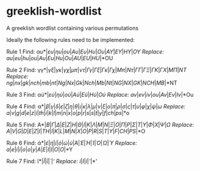 # greeklish-wordlist
A greeklish wordlist containing various permutations

Ideally the following rules need to be implemented:

Rule 1
  Find:    αυ*|*ευ*|*ηυ*|*ου*|*Αυ*|*Ευ*|*Ηυ*|*Ου*|*ΑΥ*|*ΕΥ*|*ΗΥ*|*ΟΥ
  Replace: au*|*eu*|*hu*|*ou*|*Au*|*Eu*|*Hu*|*Ou*|*AU*|*EU*|*HU*|*OU

Rule 2
  Find:    γγ*|*γξ*|*γκ*|*γχ*|*μπ*|*ντ*|*Γγ*|*Γξ*|*Γκ*|*Γχ*|*Μπ*|*Ντ*|*ΓΓ*|*ΓΞ*|*ΓΚ*|*ΓΧ*|*ΜΠ*|*ΝΤ
  Replace: ng*|*nx*|*gk*|*nch*|*mb*|*nt*|*Ng*|*Nx*|*Gk*|*Nch*|*Mb*|*Nt*|*NG*|*NX*|*GK*|*NCH*|*MB*|*NT

Rule 3
  Find:    αύ*|*εύ*|*ηύ*|*ού*|*Αύ*|*Εύ*|*Ηύ*|*Ού
  Replace: av*|*ev*|*iv*|*ou*|*Av*|*Ev*|*Iv*|*Ou

Rule 4
  Find:    α*|*β*|*γ*|*δ*|*ε*|*ζ*|*η*|*θ*|*ι*|*κ*|*λ*|*μ*|*ν*|*ξ*|*ο*|*π*|*ρ*|*σ*|*ς*|*τ*|*υ*|*φ*|*χ*|*ψ*|*ω
  Replace: a*|*v*|*g*|*d*|*e*|*z*|*i*|*th*|*i*|*k*|*l*|*m*|*n*|*x*|*o*|*p*|*r*|*s*|*s*|*t*|*y*|*f*|*ch*|*ps*|*o

Rule 5
  Find:    Α*|*Β*|*Γ*|*Δ*|*Ε*|*Ζ*|*Η*|*Θ*|*Ι*|*Κ*|*Λ*|*Μ*|*Ν*|*Ξ*|*Ο*|*Π*|*Ρ*|*Σ*|*Τ*|*Υ*|*Φ*|*Χ*|*Ψ*|*Ω
  Replace: A*|*V*|*G*|*D*|*E*|*Z*|*I*|*TH*|*I*|*K*|*L*|*M*|*N*|*X*|*O*|*P*|*R*|*S*|*T*|*Y*|*F*|*CH*|*PS*|*O

Rule 6
  Find:    ά*|*έ*|*ή*|*ί*|*ό*|*ώ*|*ύ*|*Ά*|*Έ*|*Ή*|*Ί*|*Ό*|*Ώ*|*Ύ
  Replace: a*|*e*|*i*|*i*|*o*|*o*|*y*|*A*|*E*|*I*|*I*|*O*|*O*|*Y

Rule 7
  Find:    ϊ*|*Ϊ*|*ΐ*|*΄*|*‘
  Replace: i*|*I*|*i*|*'*|*'
